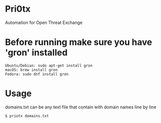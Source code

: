 # Pri0tx
Automation for Open Threat Exchange

# Before running make sure you have 'gron' installed
```
Ubuntu/Debian: sudo apt-get install gron
macOS: brew install gron
Fedora: sudo dnf install gron
```

# Usage
domains.txt can be any text file that contain with domain names line by line
```
$ priotx domains.txt
```
